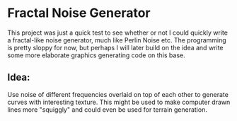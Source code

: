 # Fractal Noise Generator

This project was just a quick test to see whether or not I could quickly write a fractal-like noise generator, much like Perlin Noise etc.
The programming is pretty sloppy for now, but perhaps I will later build on the idea and write some more elaborate graphics generating code on this base.

## Idea:
Use noise of different frequencies overlaid on top of each other to generate curves with interesting texture.
This might be used to make computer drawn lines more "squiggly" and could even be used for terrain generation.
